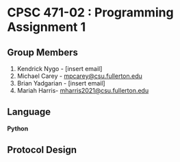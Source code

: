 # CPSC 471-02  : Programming Assignment 1
## Group Members
1. Kendrick Nygo - [insert email]
2. Michael Carey - mpcarey@csu.fullerton.edu
3. Brian Yadgarian - [insert email]
4. Mariah Harris- mharris2021@csu.fullerton.edu

## Language

**Python**

## Protocol Design
